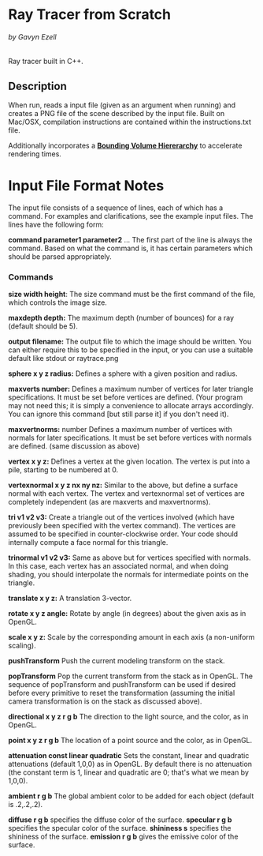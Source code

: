 # Ray Tracer from Scratch
###### by Gavyn Ezell

Ray tracer built in C++.

## Description
When run, reads a input file (given as an argument when running) and creates a PNG file of the scene described by the input file. 
Built on Mac/OSX, compilation instructions are contained within the instructions.txt file.


Additionally incorporates a [**Bounding Volume Hiererarchy**](https://en.wikipedia.org/wiki/Bounding_volume_hierarchy) to accelerate rendering times.

# Input File Format Notes

The input file consists of a sequence of lines, each of which has a command. For examples and clarifications, see the example input files. The lines have the following form:

**command parameter1 parameter2** ... The first part of the line is always the command. Based on what the command is, it has certain parameters which should be parsed appropriately.

### Commands
**size width height**: The size command must be the first command of the file, which controls the image size.

**maxdepth depth:** The maximum depth (number of bounces) for a ray (default should be 5).

**output filename:** The output file to which the image should be written. You can either require this to be specified in the input, or you can use a suitable default like stdout or raytrace.png

**sphere x y z radius:** Defines a sphere with a given position and radius. 

**maxverts number:** Defines a maximum number of vertices for later triangle specifications. It must be set before vertices are defined. (Your program may not need this; it is simply a convenience to allocate arrays accordingly. You can ignore this command [but still parse it] if you don't need it). 

**maxvertnorms:** number Defines a maximum number of vertices with normals for later specifications. It must be set before vertices with normals are defined. (same discussion as above) 

**vertex x y z:** Defines a vertex at the given location. The vertex is put into a pile, starting to be numbered at 0. 

**vertexnormal x y z nx ny nz:** Similar to the above, but define a surface normal with each vertex. The vertex and vertexnormal set of vertices are completely independent (as are maxverts and maxvertnorms). 

**tri v1 v2 v3:** Create a triangle out of the vertices involved (which have previously been specified with the vertex command). The vertices are assumed to be specified in counter-clockwise order. Your code should internally compute a face normal for this triangle. 

**trinormal v1 v2 v3:** Same as above but for vertices specified with normals. In this case, each vertex has an associated normal, and when doing shading, you should interpolate the normals for intermediate points on the triangle.

**translate x y z:** A translation 3-vector. 

**rotate x y z angle:** Rotate by angle (in degrees) about the given axis as in OpenGL. 

**scale x y z:** Scale by the corresponding amount in each axis (a non-uniform scaling). 

**pushTransform** Push the current modeling transform on the stack.

**popTransform** Pop the current transform from the stack as in OpenGL. The sequence of popTransform and pushTransform can be used if desired before every primitive to reset the transformation (assuming the initial camera transformation is on the stack as discussed above).

**directional x y z r g b** The direction to the light source, and the color, as in OpenGL. 

**point x y z r g b** The location of a point source and the color, as in OpenGL. 

**attenuation const linear quadratic** Sets the constant, linear and quadratic attenuations (default 1,0,0) as in OpenGL. By default there is no attenuation (the constant term is 1, linear and quadratic are 0; that's what we mean by 1,0,0). 

**ambient r g b** The global ambient color to be added for each object (default is .2,.2,.2).

**diffuse r g b** specifies the diffuse color of the surface.
**specular r g b** specifies the specular color of the surface.
**shininess s** specifies the shininess of the surface.
**emission r g b** gives the emissive color of the surface.
